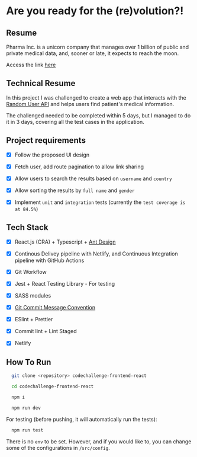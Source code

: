 # Are you ready for the (re)volution?!

## Resume
Pharma Inc. is a unicorn company that manages over 1 billion of public and private medical data, and, sooner or late, it expects to reach the moon.

Access the link [here](https://rtandrew-unicorn-company.netlify.app/)

## Technical Resume
In this project I was challenged to create a web app that interacts with the [Random User API](https://randomuser.me/documentation) and helps users find patient's medical information.

The challenged needed to be completed within 5 days, but I managed to do it in 3 days, covering all the test cases in the application.

## Project requirements
- [x] Follow the proposed UI design
- [x] Fetch user, add route pagination to allow link sharing
- [x] Allow users to search the results based on `username` and `country`
- [x] Allow sorting the results by `full name` and `gender`
- [x] Implement `unit` and `integration` tests (currently the `test coverage is at 84.5%`)


## Tech Stack
- [x] React.js (CRA) + Typescript + [Ant Design](ant.design/)
- [x] Continous Delivey pipeline with Netlify, and Continuous Integration pipeline with GitHub Actions
- [x] Git Workflow
- [x] Jest + React Testing Library - For testing
- [x] SASS modules
- [x] [Git Commit Message Convention](https://github.com/RTAndrew/git-commit-message-convention)
- [x] ESlint + Prettier
- [x] Commit lint + Lint Staged
- [x] Netlify


## How To Run
```bash
  git clone <repository> codechallenge-frontend-react
```

```bash
  cd codechallenge-frontend-react
```

```bash
  npm i
```

```bash
  npm run dev
```
For testing (before pushing, it will automatically run the tests):

```bash
  npm run test
```

There is no `env` to be set. However, and if you would like to, you can change some of the configurations in `/src/config`.